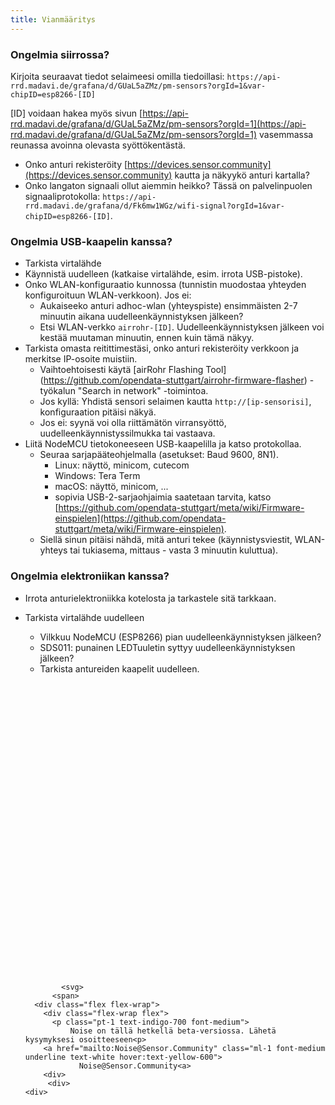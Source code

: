 ```yaml
---
title: Vianmääritys
---
```


### Ongelmia siirrossa?
Kirjoita seuraavat tiedot selaimeesi omilla tiedoillasi:
`https://api-rrd.madavi.de/grafana/d/GUaL5aZMz/pm-sensors?orgId=1&var-chipID=esp8266-[ID]`

[ID] voidaan hakea myös sivun [https://api-rrd.madavi.de/grafana/d/GUaL5aZMz/pm-sensors?orgId=1](https://api-rrd.madavi.de/grafana/d/GUaL5aZMz/pm-sensors?orgId=1) vasemmassa reunassa avoinna olevasta syöttökentästä.

* Onko anturi rekisteröity [https://devices.sensor.community](https://devices.sensor.community) kautta ja näkyykö anturi kartalla?
* Onko langaton signaali ollut aiemmin heikko?
  Tässä on palvelinpuolen signaaliprotokolla: `https://api-rrd.madavi.de/grafana/d/Fk6mw1WGz/wifi-signal?orgId=1&var-chipID=esp8266-[ID]`.

### Ongelmia USB-kaapelin kanssa?
* Tarkista virtalähde
* Käynnistä uudelleen (katkaise virtalähde, esim. irrota USB-pistoke).
* Onko WLAN-konfiguraatio kunnossa (tunnistin muodostaa yhteyden konfiguroituun WLAN-verkkoon). Jos ei:
  * Aukaiseeko anturi adhoc-wlan (yhteyspiste) ensimmäisten 2-7 minuutin aikana uudelleenkäynnistyksen jälkeen?
  * Etsi WLAN-verkko `airrohr-[ID]`. Uudelleenkäynnistyksen jälkeen voi kestää muutaman minuutin, ennen kuin tämä näkyy.
* Tarkista omasta reitittimestäsi, onko anturi rekisteröity verkkoon ja merkitse IP-osoite muistiin.
  * Vaihtoehtoisesti käytä [airRohr Flashing Tool] (https://github.com/opendata-stuttgart/airrohr-firmware-flasher) -työkalun "Search in network" -toimintoa.
  * Jos kyllä: Yhdistä sensori selaimen kautta `http://[ip-sensorisi]`, konfiguraation pitäisi näkyä.
  * Jos ei: syynä voi olla riittämätön virransyöttö, uudelleenkäynnistyssilmukka tai vastaava.
* Liitä NodeMCU tietokoneeseen USB-kaapelilla ja katso protokollaa.
  * Seuraa sarjapääteohjelmalla (asetukset: Baud 9600, 8N1).
    * Linux: näyttö, minicom, cutecom
    * Windows: Tera Term
    * macOS: näyttö, minicom, ...
    * sopivia USB-2-sarjaohjaimia saatetaan tarvita, katso [https://github.com/opendata-stuttgart/meta/wiki/Firmware-einspielen](https://github.com/opendata-stuttgart/meta/wiki/Firmware-einspielen).
  * Siellä sinun pitäisi nähdä, mitä anturi tekee (käynnistysviestit, WLAN-yhteys tai tukiasema, mittaus - vasta 3 minuutin kuluttua).

### Ongelmia elektroniikan kanssa?
* Irrota anturielektroniikka kotelosta ja tarkastele sitä tarkkaan.
* Tarkista virtalähde uudelleen
    * Vilkkuu NodeMCU (ESP8266) pian uudelleenkäynnistyksen jälkeen?
    * SDS011: punainen LEDTuuletin syttyy uudelleenkäynnistyksen jälkeen?
    * Tarkista antureiden kaapelit uudelleen.

  <div class="max-w-screen-xl mx-auto pt-5">
      <div class="p-2 rounded-lg bg-indigo-100 shadow-lg sm:p-3">
      <div class="flex items-center">
            <span class="p-2 rounded-lg bg-indigo-500">
              <svg class="h-8 w-8 text-white" fill="none" viewBox="0 0 24 24" stroke="currentColor">

              <svg>
            <span>
        <div class="flex flex-wrap">
          <div class="flex-wrap flex">
            <p class="pt-1 text-indigo-700 font-medium">
                Noise on tällä hetkellä beta-versiossa. Lähetä kysymyksesi osoitteeseen<p>
          <a href="mailto:Noise@Sensor.Community" class="ml-1 font-medium underline text-white hover:text-yellow-600">
                  Noise@Sensor.Community<a>
          <div>
           <div>
      <div>
    <div>
  <div>
